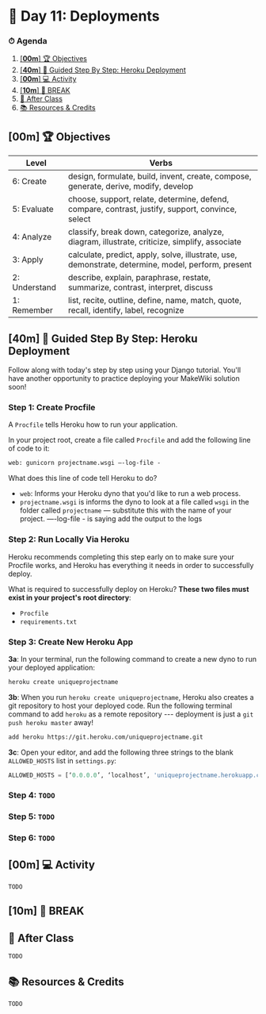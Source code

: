 # 📜 Day 11: Deployments

### ⏱ Agenda

1. [[**00m**] 🏆 Objectives](#00m-%f0%9f%8f%86-objectives)
2. [[**40m**] 📖 Guided Step By Step: Heroku Deployment](#40m-%f0%9f%93%96-guided-step-by-step-heroku-deployment)
3. [[**00m**] 💻 Activity](#00m-%f0%9f%92%bb-activity)
4. [[**10m**] 🌴 BREAK](#10m-%f0%9f%8c%b4-break)
5. [🌃 After Class](#%f0%9f%8c%83-after-class)
6. [📚 Resources & Credits](#%f0%9f%93%9a-resources--credits)

<!-- > -->

## [**00m**] 🏆 Objectives

|   Level   | Verbs |
| --------- | ----- |
| 6: Create | design, formulate, build, invent, create, compose, generate, derive, modify, develop |
| 5: Evaluate | choose, support, relate, determine, defend, compare, contrast, justify, support, convince, select |
| 4: Analyze | classify, break down, categorize, analyze, diagram, illustrate, criticize, simplify, associate |
| 3: Apply | calculate, predict, apply, solve, illustrate, use, demonstrate, determine, model, perform, present |
| 2: Understand | describe, explain, paraphrase, restate, summarize, contrast, interpret, discuss |
| 1: Remember | list, recite, outline, define, name, match, quote, recall, identify, label, recognize |

<!-- > -->

## [**40m**] 📖 Guided Step By Step: Heroku Deployment

Follow along with today's step by step using your Django tutorial. You'll have another opportunity to practice deploying your MakeWiki solution soon!

### Step 1: Create Procfile

A `Procfile` tells Heroku how to run your application.

In your project root, create a file called `Procfile` and add the following line of code to it:

```txt
web: gunicorn projectname.wsgi —-log-file -
```

What does this line of code tell Heroku to do?

- `web`: Informs your Heroku dyno that you'd like to run a web process.
- `projectname.wsgi` is informs the dyno to look at a file called `wsgi` in the folder called `projectname` — substitute this with the name of your project.
—-log-file - is saying add the output to the logs

<!-- > -->

### Step 2: Run Locally Via Heroku

Heroku recommends completing this step early on to make sure your Procfile works, and Heroku has everything it needs in order to successfully deploy.

What is required to successfully deploy on Heroku? **These two files must exist in your project's root directory**:

- `Procfile`
- `requirements.txt`

### Step 3: Create New Heroku App

**3a**: In your terminal, run the following command to create a new dyno to run your deployed application:

```bash
heroku create uniqueprojectname
```

**3b**: When you run `heroku create uniqueprojectname`, Heroku also creates a git repository to host your deployed code. Run the following terminal command to add `heroku` as a remote repository --- deployment is just a `git push heroku master` away!

```bash
add heroku https://git.heroku.com/uniqueprojectname.git
```

**3c**: Open your editor, and add the following three strings to the blank `ALLOWED_HOSTS` list in `settings.py`:

```python
ALLOWED_HOSTS = [‘0.0.0.0’, ‘localhost’, 'uniqueprojectname.herokuapp.com']
```





### Step 4: `TODO`

### Step 5: `TODO`

### Step 6: `TODO`

## [**00m**] 💻 Activity

`TODO`

<!-- > -->

## [**10m**] 🌴 BREAK

<!-- > -->

## 🌃 After Class

`TODO`

<!-- > -->

## 📚 Resources & Credits

`TODO`
